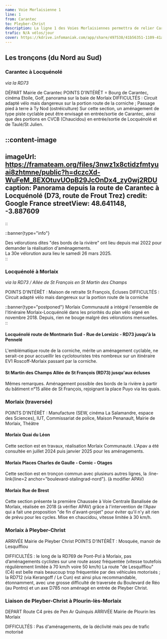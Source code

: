 ```yaml
---
name: Voie Morlaisienne 1
line: 1
from: Carantec
to: Pleyber-Christ
description: La ligne 1 des Voies Morlaisiennes permettra de relier Carantec et Locquénolé à Morlaix d'une part, et d'autre part Morlaix à Pleyber-Christ, en passant par les bords de la rivière / D769 et la "route de Lesquiffiou".
trafic: N/A vélos/jour
cover: https://kdrive.infomaniak.com/app/share/497538/41b56351-1109-41ae-aecb-7bf4e3d1fbbb
---
```


## Les tronçons (du Nord au Sud)


### Carantec à Locquénolé

*via la RD73*

DÉPART Mairie de Carantec
POINTS D’INTÉRÊT = Bourg de Carantec, cinéma Etoile, Golf, panorama sur la baie de Morlaix
DIFFICULTÉS : Circuit adapté vélo mais dangereux sur la portion route de la corniche ; Passage pied à terre à Ty Nod (ostréiculture)
Sur cette section, un aménagement de type piste cyclable peut être envisagé en entrée/sortie de Carantec, ainsi que des portions en CVCB (Chaucidou) en entrée/sortie de Locquénolé et de Taulé/St Julien.

::content-image
---
imageUrl: https://framateam.org/files/3nwz1x8ctidzfmtyuai8zhtmne/public?h=dczcXd-WuFeM_8EXOtuvUOpB29JcOnDx4_zy0wj2RDU
caption: Panorama depuis la route de Carantec à Locquénolé (D73, route de Frout Trez)
credit: Google France
streetView: 48.641148, -3.887609
---
::

::banner{type="info"}

Des vélorutions dites "des bords de la rivière" ont lieu depuis mai 2022 pour demander la réalisation d'aménagements.\
La 30e vélorution aura lieu le samedi 26 mars 2025.\
::


### Locquénolé à Morlaix

*via la RD73 / Allée de St François en St Martin des Champs*

POINTS D’INTÉRÊT : Maison de retraite St François, Écluses
DIFFICULTÉS : Circuit adapté vélo mais dangereux sur la portion route de la corniche

::banner{type="postponed"}
Morlaix Communauté a intégré l'ensemble de l'itinéraire Morlaix-Locquénolé dans les priorités du plan vélo signé en novembre 2018. Depuis, rien ne bouge malgré des vélorutions mensuelles.
::

#### Locquénolé route de Montmarin Sud - Rue de Loreizic - RD73 jusqu'à la Pennelé
L'emblématique route de la corniche, mérite un aménagement cyclable, ne serait-ce pour accueillir les cyclotouristes très nombreux sur un itinéraire EV1 Roscoff-Morlaix passant par la corniche.


#### St Martin des Champs Allée de St François (RD73) jusqu'aux écluses
Mêmes remarques. Aménagement possible des bords de la rivière à partir du bâtiment n°15 allée de St François, rejoignant la place Puyo via les quais.

### Morlaix (traversée)

POINTS D’INTÉRÊT : Manufacture (SEW, cinéma La Salamandre, espace des Sciences), IUT, Commissariat de police, Maison Penanault, Mairie de Morlaix, Théâtre

#### Morlaix Quai du Léon
Cette section est en travaux, réalisation Morlaix Communauté. L'Apav a été consultée en juillet 2024 puis janvier 2025 pour les aménagements.

#### Morlaix Places Charles de Gaulle - Cornic - Otages
Cette section est en tronçon commun avec plusieurs autres lignes, la :line-link{line=2 anchor="boulevard-stalingrad-nord"}. (à modifier APAV)

#### Morlaix Rue de Brest
Cette section présente la première Chaussée à Voie Centrale Banalisée de Morlaix, réalisée en 2018 (à vérifier APAV) grâce à l'intervention de l'Apav qui a fait une proposition "de fin d'avant-projet" pour éviter qu'il n'y ait rien de prévu pour les cycles. Mise en chaucidou, vitesse limitée à 30 km/h.

### Morlaix à Pleyber-Christ

ARRIVÉE Mairie de Pleyber Christ
POINTS D’INTÉRÊT : Mosquée, manoir de Lesquiffiou

DIFFICULTÉS : le long de la RD769 de Pont-Pol à Morlaix, pas d’aménagements cyclistes sur une route assez fréquentée (vitesse toutefois régulièrement limitée à 70 km/h voire 50 km/h)
La route "de Lesquiffiou" (C4) est belle mais beaucoup trop fréquentée par des véhicules motorisés ; la RD712 (via Kerangoff / Le Cun) est ainsi plus recommandable, étonnamment, avec une grosse difficulté de traversée du Boulevard de Réo (au Pontro) et un axe D785 non aménagé en entrée de Pleyber Christ.

### Liaison de Pleyber-Christ à Plourin-lès-Morlaix

DEPART Route C4 près de Pen Ar Quinquis
ARRIVÉE Mairie de Plourin les Morlaix

DIFFICULTÉS : Pas d'aménagements, de la déclivité mais peu de trafic motorisé


